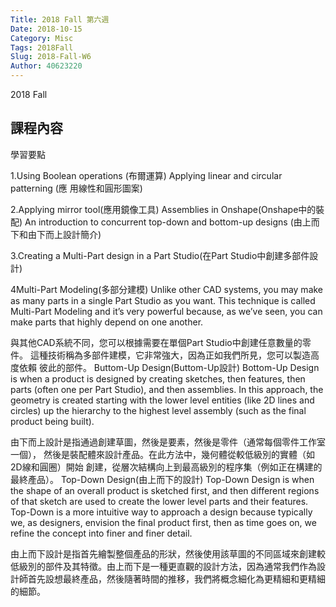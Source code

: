 ```yaml
---
Title: 2018 Fall 第六週
Date: 2018-10-15
Category: Misc
Tags: 2018Fall
Slug: 2018-Fall-W6
Author: 40623220
---
```


2018 Fall 

<!-- PELICAN_END_SUMMARY -->

課程內容
----
學習要點

1.Using Boolean operations (布爾運算)
Applying linear and circular patterning (應
用線性和圓形圖案)

2.Applying mirror tool(應用鏡像工具)
Assemblies in Onshape(Onshape中的裝配)
An introduction to concurrent top-down and bottom-up designs (由上而下和由下而上設計簡介)

3.Creating a Multi-Part design in a Part Studio(在Part Studio中創建多部件設計)

4Multi-Part Modeling(多部分建模)
Unlike other CAD systems, you may make as many parts in a single Part Studio as you want. This technique is called Multi-Part Modeling and it’s very powerful because, as we’ve seen, you can make parts that highly depend on one another. 

與其他CAD系統不同，您可以根據需要在單個Part Studio中創建任意數量的零件。
這種技術稱為多部件建模，它非常強大，因為正如我們所見，您可以製造高度依賴
彼此的部件。
Buttom-Up Design(Buttom-Up設計)
Bottom-Up Design is when a product is designed by creating sketches, then features, then parts (often one per Part Studio), and then assemblies. In this approach, the geometry is created starting with the lower level entities (like 2D lines and circles) up the hierarchy to the highest level assembly (such as the final product being built).

由下而上設計是指通過創建草圖，然後是要素，然後是零件（通常每個零件工作室一個），
然後是裝配體來設計產品。在此方法中，幾何體從較低級別的實體（如2D線和圓圈）開始
創建，從層次結構向上到最高級別的程序集（例如正在構建的最終產品）。
Top-Down Design(由上而下的設計)
Top-Down Design is when the shape of an overall product is sketched first, and then different regions of that sketch are used to create the lower level parts and their features. Top-Down is a more intuitive way to approach a design because typically we, as designers, envision the final product first, then as time goes on, we refine the concept into finer and finer detail.

由上而下設計是指首先繪製整個產品的形狀，然後使用該草圖的不同區域來創建較低級別的部件及其特徵。由上而下是一種更直觀的設計方法，因為通常我們作為設計師首先設想最終產品，然後隨著時間的推移，我們將概念細化為更精細和更精細的細節。


